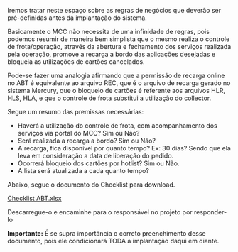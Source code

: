 
Iremos tratar neste espaço sobre as regras de negócios que deverão ser pré-definidas antes da implantação do sistema.

Basicamente o MCC não necessita de uma infinidade de regras, pois podemos resumir de maneira bem simplista que o mesmo realiza o controle de frota/operação, através da abertura e fechamento dos serviços realizada pela operação, promove a recarga a bordo das aplicações desejadas e bloqueia as utilizações de cartões cancelados.

Pode-se fazer uma analogia afirmando que a permissão de recarga online no ABT é equivalente ao arquivo REC, que é o arquivo de recarga gerado no sistema Mercury, que o bloqueio de cartões é referente aos arquivos HLR,  HLS, HLA, e que o controle de frota substitui a utilização do collector.

Segue um resumo das premissas necessárias:

- Haverá a utilização do controle de frota, com acompanhamento dos serviços via portal do MCC? Sim ou Não?
- Será realizada a recarga a bordo? Sim ou Não?
- A recarga, fica disponível por quanto tempo? Ex: 30 dias?
  Sendo que ela leva em consideração a data de liberação do pedido.
- Ocorrerá bloqueio dos cartões por hotlist? Sim ou Não.
- A lista será atualizada a cada quanto tempo?

Abaixo, segue o documento do Checklist para download.

[Checklist ABT.xlsx](/.attachments/Checklist%20ABT-31c96427-8ab4-49be-9812-74b580b5083a.xlsx)

Descarregue-o e encaminhe para o responsável no projeto por responder-lo

**Importante:**
É se supra importância o correto preenchimento desse documento, pois ele condicionará TODA a implantação daqui em diante.
 
<br><br><br>





